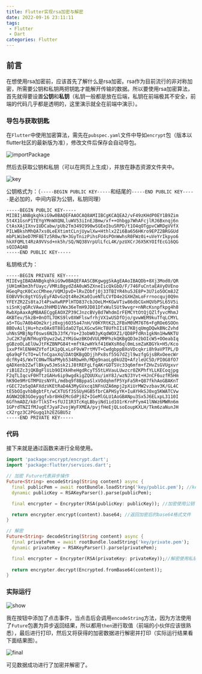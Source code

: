 ```yaml
---
title: Flutter实现rsa加密与解密
date: 2022-09-16 23:11:11
tags:
 - Flutter
 - Dart
categories: Flutter
---
```


<meta name="referrer" content="no-referrer"/>

## 前言

在想使用rsa加密前，应该首先了解什么是rsa加密。rsa作为目前流行的非对称加密，所需要公钥和私钥两把钥匙才能解开传输的数据。所以要使用rsa加密算法，首先就得要设置**公钥**和**私钥**（私钥一般都是放在后端，私钥在前端极其不安全，前端的代码几乎都是透明的，这里演示就全在前端中演示）。



### 导包与获取钥匙

在`Flutter`中使用加密算法，需先在`pubspec.yaml`文件中导如`encrypt`包（版本以flutter社区的最新版为准），修改文件后保存会自动导包。

![importPackage](https://img-blog.csdnimg.cn/a09eb410d52943a7b7e6474bf1814dad.png)

然后去获取公钥和私钥（可以在网页上生成），并放在静态资源文件夹中。

![key](https://img-blog.csdnimg.cn/66197e0ad4da47658847b835ce1788df.png)



公钥格式为：（`-----BEGIN PUBLIC KEY-----`和结尾的`-----END PUBLIC KEY-----`是必加的，中间内容为公钥，私钥同理）

```pem
-----BEGIN PUBLIC KEY-----
MIIBIjANBgkqhkiG9w0BAQEFAAOCAQ8AMIIBCgKCAQEA2/vF49zKHdP0EY1B9Zim
5t4X1GsnP1TEYgYMnWXQNLluWV53iInEJBmw/xf++Ohbgp7WhAFcjlRJ6Bxnqj6n
CtAsXAjIXnv1UDCabw/pUb2Tm349I990wSGEeIbuSRPD/t1O4qOTgpvCWRDgVVfX
PILWBkshMhQA7xs0LeEXtimtCLnjUywlXw+Hthlx2Zi6Ba656HKro9EPZ2BRGGUd
mbPLWibeD7MF8ETz5R0w/N+3GyTnizPihsFU4sPOnWwhsR0FWz0i+uVeYrIkpyo6
hkXFQMLt4RzA9VVsd+nk5h/SQ/NQ38VrpUlLfcL4K/pzUXCrJ6X5KYOIfEcG16QG
sQIDAQAB
-----END PUBLIC KEY-----
```

私钥格式为：

```pem
-----BEGIN PRIVATE KEY-----
MIIEvgIBADANBgkqhkiG9w0BAQEFAASCBKgwggSkAgEAAoIBAQDb+8Xj3Mod0/QR
jUH1mKbm3hfUayc/VMRiBgydZdA0uW5ZXneIicQkGbD/F/746FuCntaEAVyOVEno
HGeqPqcK0CxcCMhee/VQMJpvD+lRvZObfj0j33TBIYR4hu5JE8P+3U7io5OCm8JZ
EOBVV9c8gtYGSyEyFADvGzQt4Re2Ka0IueNTLCVfD4e2GXHZmLoFrrnocquj0Q9n
YFEYZR2Zs8taJt4PswXwRPPlHTD837cbJOeLM+KGwVTiw86dbCGxHQVbPSL65V5i
siSnKjqGRcVAwu3hHMD1VWx36eTmH9JD81DfxWulSUt9wvgr+nNRcKsnpfkpg4h8
RwbXpAaxAgMBAAECggEAOXZP39CJnzcBVyBd7WhdmIrFEMCYtOtQjQZlfyvcMhmJ
4KBTev/5kzB+0nOTL7OKS9lv0XWFlswfrhjVX1wUSDfOjo/gvwWEM9kuTfqLCMYL
a5+TGu7A0b4Om2krjz0xgj6O35a47nH/V0KYRtK2L2FBxM0VM76T6+FgROe6SOOn
8BOvAiljHu+hzxOAx8T881daO2TpLXGcwSHcT8UfhIIiE7KBjqUmgDQwkBNcZvhd
uhNsSMBjNpf0sws6N2bJ3fK/Yo+23obW03yKqdWOXZ1/QD8PfdRn1gkNn1HwNKTU
JuC2K7gUNfHugYDywz2wL2YMiGwzBKOdVULMMPhzkQKBgQD3e2bOIcW5+OOeabIq
gGBzoOLaElUwJtFKZBNPG84t+mfYAzwHYkf416WXsR6ql0mLsmZaKBGYk+H5/Kco
1xxPfHlENHHZVfof1K1pQLxLoF9vW7rtMVT+CwdgbppBXoVDcqkri8h9aVPTPL/D
q6a9qFfcTO+wlfnCgaxXqlDAtQKBgQDjjhPx8sf55G7dZjl9wzfgGjsBRxOeecWr
dcfRy4S/WxTC0NwTNaPMyb534RbwHh/MDg9naoLg0kUZQ+AfzleUC5D/PI0G8fO7
qADXenb2ZwflBkyw5JmSsk2iJ8tREFgLfqAKrGDTSVc33q6mfm+fZHvZsGVUgxvr
riB1EZc3jQKBgFlUib9OIXkHheHgdRcyT55tLHVauLUwzcr0ZKPhfYLLKECoqjpg
F2qTLIqcvF0HTtzGAHv6ip9wgdkigZQUUXu/imY8J/wzNJ3Yvt+HJnCF6uzfR5Hm
hK9Oe9MrGTMPUzsNYFL/mdbq9f8BppaSlxVOdqhmfP5YpFa5R+Q87fkhAoGBAKnT
rGEC72o5qOAFXdzVKEtRaD4A3MyGVxcq1NFnUZA6mpj2pXiUrMW2vzbav3K/GL4C
tE5bOIgvhbBgbtFt/wCXTUSf3SSUyHGB5fbrCAPHSyYK+IuAYHkSJ0xg5KWATCVw
AGNW2QB3GOeygqfxbr8HkEMcGdPj8Z+IGeMlGLU1AoGBANpu3Sx5J6ELxpL3110I
6GfhmADZ/k8rTlkST+sfUJI1R3TcKqLBbyiNd1id1O1rKrnPfym41lNWz6MWRn6m
1GPrdTNZIfMJugEfJyaF2vojWyFXMEA/pvjfHeEjQLsoEoupKXLH/Tkm6zaNunJH
cX2rgz3C2PGugq1h2EZGBU5z
-----END PRIVATE KEY-----
```



### 代码

接下来就是通过函数来进行全局使用。

```dart
import 'package:encrypt/encrypt.dart';
import 'package:flutter/services.dart';

// 加密 Future代表异步操作
Future<String> encodeString(String content) async {
  final publicPem = await rootBundle.loadString('key/public.pem'); //key/public.pem为我上方放的公钥位置 这里不可使用encrypt文档中的parseKeyFromFile方法，会显示找不到文件
  dynamic publicKey = RSAKeyParser().parse(publicPem);

  final encrypter = Encrypter(RSA(publicKey: publicKey)); //加密使用公钥

  return encrypter.encrypt(content).base64; //返回加密后的base64格式文件
}

// 解密
Future<String> decodeString(String content) async {
  final privatePem = await rootBundle.loadString('key/private.pem');
  dynamic privateKey = RSAKeyParser().parse(privatePem); 

  final encrypter = Encrypter(RSA(privateKey: privateKey));//解密使用私钥
    
  return encrypter.decrypt(Encrypted.fromBase64(content));
}
```



### 实际运行



![show](https://img-blog.csdnimg.cn/0aa9eb0c8e8d4a2080c56893cff7e530.png)

我在按钮中添加了点击事件，当点击后会调用`encodeString`方法，因为方法使用了`Future`包裹为异步返回结果，所以都用`then`进行取值（前端的小伙伴应该很熟悉），最后进行打印，然后又将获得的加密数据进行解密并打印（实际运行结果看下面结果图）。

![final](https://img-blog.csdnimg.cn/d7a0233a28744dedbd0afdc76324c3e9.png)

可见数据成功进行了加密并解密了。

